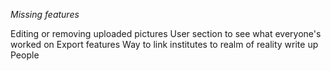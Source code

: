 *Missing features*

Editing or removing uploaded pictures
User section to see what everyone's worked on
Export features
Way to link institutes to realm of reality write up
People
